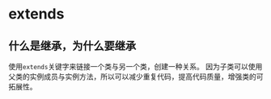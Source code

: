 # extends

## 什么是继承，为什么要继承

使用`extends`关键字来链接一个类与另一个类，创建一种关系。
因为子类可以使用父类的实例成员与实例方法，所以可以减少重复代码，提高代码质量，增强类的可拓展性。
